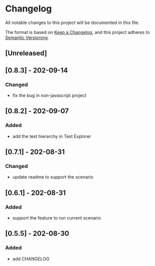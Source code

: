 # Changelog

All notable changes to this project will be documented in this file.

The format is based on [Keep a Changelog](https://keepachangelog.com/en/1.0.0/),
and this project adheres to [Semantic Versioning](https://semver.org/spec/v2.0.0.html).

## [Unreleased]

## [0.8.3] - 202-09-14

### Changed

- fix the bug in non-javascript project

## [0.8.2] - 202-09-07

### Added

- add the test hierarchy in Test Explorer

## [0.7.1] - 202-08-31

### Changed

- update readme to support the scenario

## [0.6.1] - 202-08-31

### Added

- support the feature to run current scenario


## [0.5.5] - 202-08-30

### Added

- add CHANGELOG
